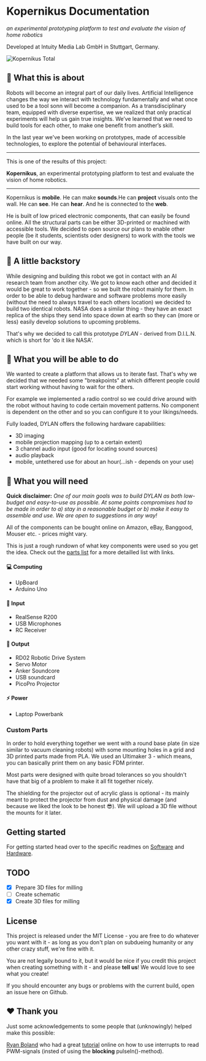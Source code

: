 # Kopernikus Documentation

*an experimental prototyping platform to test and evaluate the vision of home robotics*

Developed at Intuity Media Lab GmbH in Stuttgart, Germany.

![Kopernikus Total](http://aaiirr.net/content/projects/kopernikuswide.jpg "Kopernikus Total")


## 🔬 What this is about

Robots will become an integral part of our daily lives. Artificial Intelligence changes the way we interact with technology fundamentally and what once used to be a tool sonn will become a companion. As a transdisciplinary team, equipped with diverse expertise, we we realized that only practical experiments will help us gain true insights. We’ve learned that we need to build tools for each other, to make one benefit from another’s skill.

In the last year we've been working on prototypes, made of accessible technologies, to explore the potential of behavioural interfaces.

-----

This is one of the results of this project:

**Kopernikus**, an experimental prototyping platform to test and evaluate the vision of home robotics.

-----

Kopernikus is **mobile**. He can make **sounds**.He can **project** visuals onto the wall. He can **see**. He can **hear**. And he is connected to the **web**.

He is built of low priced electronic components, that can easily be found online. All the structural parts can be either 3D-printed or machined with accessible tools.
We decided to open source our plans to enable other people (be it students, scientists oder designers) to work with the tools we have built on our way.


## 📓 A little backstory

While designing and building this robot we got in contact with an AI research team from another city. We got to know each other and decided it would be great to work together - so we built the robot mainly for them. In order to be able to debug hardware and software problems more easily (without the need to always travel to each others location) we decided to build two identical robots. NASA does a similar thing - they have an exact replica of the ships they send into space down at earth so they can (more or less) easily develop solutions to upcoming problems.

That's why we decided to call this prototype *DYLAN* - derived from D.I.L.N. which is short for 'do it like NASA'.

## 💪 What you will be able to do

We wanted to create a platform that allows us to iterate fast. That's why we decided that we needed some "breakpoints" at which different people could start working without having to wait for the others.

For example we implemented a radio control so we could drive around with the robot without having to code certain movement patterns. No component is dependent on the other and so you can configure it to your likings/needs.

Fully loaded, DYLAN offers the following hardware capabilities:

* 3D imaging
* mobile projection mapping (up to a certain extent)
* 3 channel audio input (good for locating sound sources)
* audio playback
* mobile, untethered use for about an hour(...ish - depends on your use)

## 🎒 What you will need

**Quick disclaimer:** *One of our main goals was to build DYLAN as both low-budget and easy-to-use as possible. At some points compromises had to be made in order to a) stay in a reasonable budget or b) make it easy to assemble and use. We are open to suggestions in any way!*

All of the components can be bought online on Amazon, eBay, Banggood, Mouser etc. - prices might vary.

This is just a rough rundown of what key components were used so you get the idea. Check out the [parts list](Hardware/partsList.md) for a more detailled list with links.


#### 💻 Computing
* UpBoard
* Arduino Uno

#### 👀 Input
* RealSense R200
* USB Microphones
* RC Receiver

#### 🐸 Output
* RD02 Robotic Drive System
* Servo Motor
* Anker Soundcore
* USB soundcard
* PicoPro Projector

#### ⚡️ Power
* Laptop Powerbank

### Custom Parts

In order to hold everything together we went with a round base plate (in size similar to vacuum cleaning robots) with some mounting holes in a grid and 3D printed parts made from PLA. We used an Ultimaker 3 - which means, you can basically print them on any basic FDM printer.

Most parts were designed with quite broad tolerances so you shouldn't have that big of a problem to make it all fit together nicely.

The shielding for the projector out of acrylic glass is optional - its mainly meant to protect the projector from dust and physical damage (and because we liked the look to be honest 😎). We will upload a 3D file without the mounts for it later.

## Getting started

For getting started head over to the specific readmes on [Software](Software/README.md) and [Hardware](Hardware/README.md).

## TODO

* [x] Prepare 3D files for milling
* [ ] Create schematic
* [x] Create 3D files for milling

## License

This project is released under the MIT License - you are free to do whatever you want with it - as long as you don't plan on subdueing humanity or any other crazy stuff, we're fine with it.

You are not legally bound to it, but it would be nice if you credit this project when creating something with it - and please **tell us**! We would love to see what you create!

If you should encounter any bugs or problems with the current build, open an issue here on Github.

## ❤️ Thank you 

Just some acknowledgements to some people that (unknowingly) helped make this possible:

[Ryan Boland](https://ryanboland.com/blog) who had a great [tutorial](https://ryanboland.com/blog/reading-rc-receiver-values/) online on how to use interrupts to read PWM-signals (insted of using the **blocking** pulseIn()-method).
